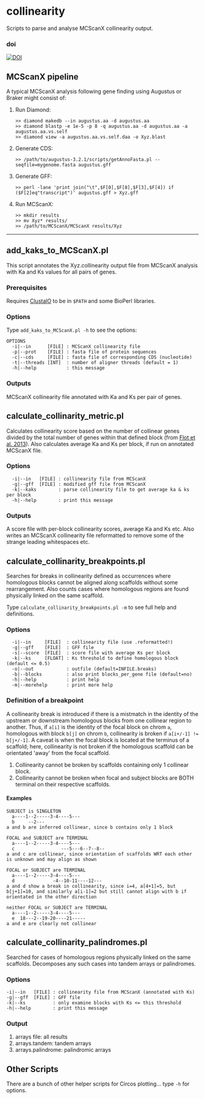 # collinearity
Scripts to parse and analyse MCScanX collinearity output.

### doi

[![DOI](https://zenodo.org/badge/92963110.svg)](https://zenodo.org/badge/latestdoi/92963110)

## MCScanX pipeline
A typical MCScanX analysis following gene finding using Augustus or Braker might consist of:

1. Run Diamond:
   ```
   >> diamond makedb --in augustus.aa -d augustus.aa
   >> diamond blastp -e 1e-5 -p 8 -q augustus.aa -d augustus.aa -a augustus.aa.vs.self
   >> diamond view -a augustus.aa.vs.self.daa -o Xyz.blast
   ```
2. Generate CDS:
   ```
   >> /path/to/augustus-3.2.1/scripts/getAnnoFasta.pl --seqfile=mygenome.fasta augustus.gff
   ```
3. Generate GFF:
   ```
   >> perl -lane 'print join("\t",$F[0],$F[8],$F[3],$F[4]) if ($F[2]eq"transcript")' augustus.gff > Xyz.gff
   ```
4. Run MCScanX:
   ```
   >> mkdir results
   >> mv Xyz* results/
   >> /path/to/MCScanX/MCScanX results/Xyz
   ```

---

## add_kaks_to_MCScanX.pl
This script annotates the Xyz.collinearity output file from MCScanX analysis with Ka and Ks values for all pairs of genes.

### Prerequisites
Requires [ClustalO](http://www.clustal.org/omega/) to be in `$PATH` and some BioPerl libraries.

### Options
Type `add_kaks_to_MCScanX.pl -h` to see the options:
```
OPTIONS
  -i|--in      [FILE] : MCScanX collinearity file
  -p|--prot    [FILE] : fasta file of protein sequences
  -c|--cds     [FILE] : fasta file of corresponding CDS (nucleotide)
  -t|--threads [INT]  : number of aligner threads (default = 1)
  -h|--help           : this message
```

### Outputs
MCScanX collinearity file annotated with Ka and Ks per pair of genes.

## calculate_collinarity_metric.pl
Calculates collinearity score based on the number of collinear genes divided by the total number of genes within that defined block (from [Flot et al. 2013](http://dx.doi.org/10.1038/nature12326)).
Also calculates average Ka and Ks per block, if run on annotated MCScanX file.

### Options
```
  -i|--in   [FILE] : collinearity file from MCScanX
  -g|--gff  [FILE] : modified gff file from MCScanX
  -k|--kaks        : parse collinearity file to get average ka & ks per block
  -h|--help        : print this message
```

### Outputs
A score file with per-block collinearity scores, average Ka and Ks etc.
Also writes an MCScanX collinearity file reformatted to remove some of the strange leading whitespaces etc.

## calculate_collinarity_breakpoints.pl
Searches for breaks in collinearity defined as occurrences where homologous blocks cannot be aligned along scaffolds without some rearrangement.
Also counts cases where homologous regions are found physically linked on the same scaffold.

Type `calculate_collinarity_breakpoints.pl -m` to see full help and definitions.

### Options
```
  -i|--in     [FILE]  : collinearity file (use .reformatted!)
  -g|--gff    [FILE]  : GFF file
  -s|--score  [FILE]  : score file with average Ks per block
  -k|--ks     [FLOAT] : Ks threshold to define homologous block (default <= 0.5)
  -o|--out            : outfile (default=INFILE.breaks)
  -b|--blocks         : also print blocks_per_gene file (default=no)
  -h|--help           : print help
  -m|--morehelp       : print more help
```

### Definition of a breakpoint
A collinearity break is introduced if there is a mistmatch in the identity of the upstream or downstream homologous blocks from one collinear region to another. Thus, if `a[i]` is the identity of the focal block on chrom `a`, homologous with block `b[j]` on chrom `b`, collinearity is broken if `a[i+/-1] != b[j+/-1]`. A caveat is when the focal block is located at the terminus of a scaffold; here, collinearity is not broken if the homologous scaffold can be orientated 'away' from the focal scaffold.

1. Collinearity cannot be broken by scaffolds containing only 1 collinear block.
2. Collinearity cannot be broken when focal and subject blocks are BOTH terminal on their respective scaffolds.

#### Examples
```
SUBJECT is SINGLETON
  a----1--2-----3-4----5---
  b     --2---
a and b are inferred collinear, since b contains only 1 block

FOCAL and SUBJECT are TERMINAL
  a----1--2-----3-4----5---
  c                 ---5---6--7--8--
a and c are collinear, since orientation of scaffolds WRT each other is unknown and may align as shown

FOCAL or SUBJECT are TERMINAL
  a----1--2-----3-4----5---
  d              -4--10-11----12---
a and d show a break in collinearity, since i=4, a[4+1]=5, but b[j+1]=10, and similarly a[i-1]=2 but still cannot align with b if orientated in the other direction

neither FOCAL or SUBJECT are TERMINAL
  a----1--2-----3-4----5---
  e  18---2--19-20----21-----
a and e are clearly not collinear
```

## calculate_collinarity_palindromes.pl
Searched for cases of homologous regions physically linked on the same scaffolds.
Decomposes any such cases into tandem arrays or palindromes.

### Options
```
-i|--in   [FILE] : collinearity file from MCScanX (annotated with Ks)
-g|--gff  [FILE] : GFF file
-k|--ks          : only examine blocks with Ks <= this threshold
-h|--help        : print this message
```

### Output
1. arrays file: all results
2. arrays.tandem: tandem arrays
3. arrays.palindrome: palindromic arrays

## Other Scripts
There are a bunch of other helper scripts for Circos plotting... type `-h` for options.
